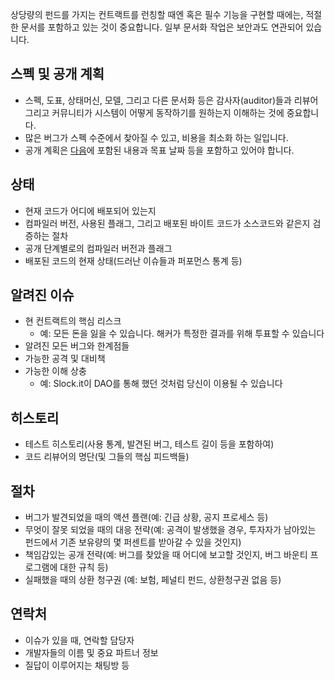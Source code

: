 상당량의 펀드를 가지는 컨트랙트를 런칭할 때엔 혹은 필수 기능을 구현할 때에는, 적절한 문서를 포함하고 있는 것이 중요합니다. 일부 문서화 작업은 보안과도 연관되어 있습니다.

## 스펙 및 공개 계획

- 스펙, 도표, 상태머신, 모델, 그리고 다른 문서화 등은 감사자(auditor)들과 리뷰어 그리고 커뮤니티가 시스템이 어떻게 동작하기를 원하는지 이해하는 것에 중요합니다.
- 많은 버그가 스펙 수준에서 찾아질 수 있고, 비용을 최소화 하는 일입니다.
- 공개 계획은 [다음](https://github.com/ConsenSys/smart-contract-best-practices#contract-rollout)에 포함된 내용과 목표 날짜 등을 포함하고 있어야 합니다.

## 상태

- 현재 코드가 어디에 배포되어 있는지
- 컴파일러 버전, 사용된 플래그, 그리고 배포된 바이트 코드가 소스코드와 같은지 검증하는 절차
- 공개 단계별로의 컴파일러 버전과 플래그
- 배포된 코드의 현재 상태(드러난 이슈들과 퍼포먼스 통계 등)

## 알려진 이슈

- 현 컨트랙트의 핵심 리스크
  - 예: 모든 돈을 잃을 수 있습니다. 해커가 특정한 결과를 위해 투표할 수 있습니다
- 알려진 모든 버그와 한계점들
- 가능한 공격 및 대비책
- 가능한 이해 상충
  - 예: Slock.it이 DAO를 통해 했던 것처럼 당신이 이용될 수 있습니다

## 히스토리

- 테스트 히스토리(사용 통계, 발견된 버그, 테스트 길이 등을 포함하여)
- 코드 리뷰어의 명단(및 그들의 핵심 피드백들)

## 절차

- 버그가 발견되었을 때의 액션 플랜(예: 긴급 상황, 공지 프로세스 등)
- 무엇이 잘못 되었을 때의 대응 전략(예: 공격이 발생했을 경우, 투자자가 남아있는 펀드에서 기존 보유량의 몇 퍼센트를 받아갈 수 있을 것인지)
- 책임감있는 공개 전략(예: 버그를 찾았을 때 어디에 보고할 것인지, 버그 바운티 프로그램에 대한 규칙 등)
- 실패했을 때의 상환 청구권 (예: 보험, 페널티 펀드, 상환청구권 없음 등)

## 연락처

- 이슈가 있을 때, 연락할 담당자
- 개발자들의 이름 및 중요 파트너 정보
- 질답이 이루어지는 채팅방 등
